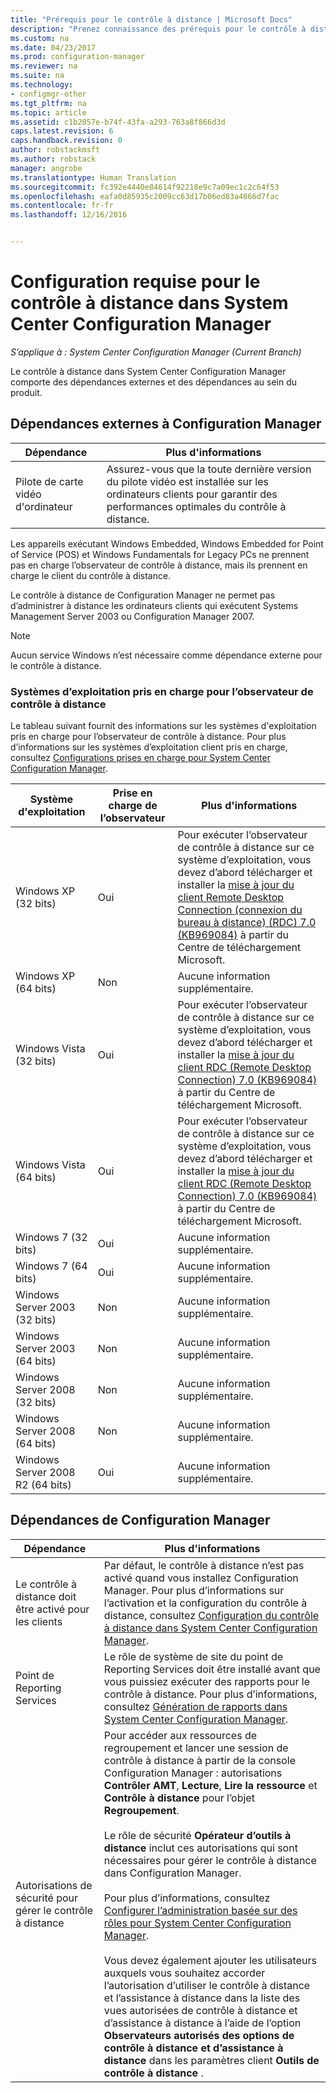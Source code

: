 ```yaml
---
title: "Prérequis pour le contrôle à distance | Microsoft Docs"
description: "Prenez connaissance des prérequis pour le contrôle à distance dans System Center Configuration Manager."
ms.custom: na
ms.date: 04/23/2017
ms.prod: configuration-manager
ms.reviewer: na
ms.suite: na
ms.technology:
- configmgr-other
ms.tgt_pltfrm: na
ms.topic: article
ms.assetid: c1b2057e-b74f-43fa-a293-763a8f866d3d
caps.latest.revision: 6
caps.handback.revision: 0
author: robstackmsft
ms.author: robstack
manager: angrobe
ms.translationtype: Human Translation
ms.sourcegitcommit: fc392e4440e84614f92218e9c7a09ec1c2c64f53
ms.openlocfilehash: eafa0d85935c2009cc63d17b06ed83a4666d7fac
ms.contentlocale: fr-fr
ms.lasthandoff: 12/16/2016


---
```

# <a name="prerequisites-for-remote-control-in-system-center-configuration-manager"></a>Configuration requise pour le contrôle à distance dans System Center Configuration Manager

*S’applique à : System Center Configuration Manager (Current Branch)*

Le contrôle à distance dans System Center Configuration Manager comporte des dépendances externes et des dépendances au sein du produit.  

## <a name="dependencies-external-to-configuration-manager"></a>Dépendances externes à Configuration Manager  

|Dépendance|Plus d'informations|  
|----------------|----------------------|  
|Pilote de carte vidéo d'ordinateur|Assurez-vous que la toute dernière version du pilote vidéo est installée sur les ordinateurs clients pour garantir des performances optimales du contrôle à distance.|  

 Les appareils exécutant Windows Embedded, Windows Embedded for Point of Service (POS) et Windows Fundamentals for Legacy PCs ne prennent pas en charge l’observateur de contrôle à distance, mais ils prennent en charge le client du contrôle à distance.  

 Le contrôle à distance de Configuration Manager ne permet pas d’administrer à distance les ordinateurs clients qui exécutent Systems Management Server 2003 ou Configuration Manager 2007.  

> [!NOTE]  
>  Aucun service Windows n’est nécessaire comme dépendance externe pour le contrôle à distance.  

### <a name="supported-operating-systems-for-the-remote-control-viewer"></a>Systèmes d’exploitation pris en charge pour l’observateur de contrôle à distance  
 Le tableau suivant fournit des informations sur les systèmes d'exploitation pris en charge pour l’observateur de contrôle à distance. Pour plus d’informations sur les systèmes d’exploitation client pris en charge, consultez [Configurations prises en charge pour System Center Configuration Manager](../../../../core/plan-design/configs/supported-configurations.md).  

|Système d'exploitation|Prise en charge de l’observateur|Plus d'informations|  
|----------------------|--------------------|----------------------|  
|Windows XP (32 bits)|Oui|Pour exécuter l’observateur de contrôle à distance sur ce système d’exploitation, vous devez d’abord télécharger et installer la [mise à jour du client Remote Desktop Connection (connexion du bureau à distance) (RDC) 7.0 (KB969084)](https://www.microsoft.com/en-us/download/details.aspx?id=12767) à partir du Centre de téléchargement Microsoft.|  
|Windows XP (64 bits)|Non|Aucune information supplémentaire.|  
|Windows Vista (32 bits)|Oui|Pour exécuter l’observateur de contrôle à distance sur ce système d’exploitation, vous devez d’abord télécharger et installer la [mise à jour du client RDC (Remote Desktop Connection) 7.0 (KB969084)](https://www.microsoft.com/en-us/download/details.aspx?id=12767) à partir du Centre de téléchargement Microsoft.|  
|Windows Vista (64 bits)|Oui|Pour exécuter l’observateur de contrôle à distance sur ce système d’exploitation, vous devez d’abord télécharger et installer la [mise à jour du client RDC (Remote Desktop Connection) 7.0 (KB969084)](https://www.microsoft.com/en-us/download/details.aspx?id=12767) à partir du Centre de téléchargement Microsoft.|  
|Windows 7 (32 bits)|Oui|Aucune information supplémentaire.|  
|Windows 7 (64 bits)|Oui|Aucune information supplémentaire.|  
|Windows Server 2003 (32 bits)|Non|Aucune information supplémentaire.|  
|Windows Server 2003 (64 bits)|Non|Aucune information supplémentaire.|  
|Windows Server 2008 (32 bits)|Non|Aucune information supplémentaire.|  
|Windows Server 2008 (64 bits)|Non|Aucune information supplémentaire.|  
|Windows Server 2008 R2 (64 bits)|Oui|Aucune information supplémentaire.|  

## <a name="configuration-manager-dependencies"></a>Dépendances de Configuration Manager  

|Dépendance|Plus d'informations|  
|----------------|----------------------|  
|Le contrôle à distance doit être activé pour les clients|Par défaut, le contrôle à distance n’est pas activé quand vous installez Configuration Manager. Pour plus d’informations sur l’activation et la configuration du contrôle à distance, consultez [Configuration du contrôle à distance dans System Center Configuration Manager](../../../../core/clients/manage/remote-control/configuring-remote-control.md).|  
|Point de Reporting Services|Le rôle de système de site du point de Reporting Services doit être installé avant que vous puissiez exécuter des rapports pour le contrôle à distance. Pour plus d’informations, consultez [Génération de rapports dans System Center Configuration Manager](../../../../core/servers/manage/reporting.md).|  
|Autorisations de sécurité pour gérer le contrôle à distance|Pour accéder aux ressources de regroupement et lancer une session de contrôle à distance à partir de la console Configuration Manager : autorisations **Contrôler AMT**, **Lecture**, **Lire la ressource** et **Contrôle à distance** pour l’objet **Regroupement**.<br /><br /> Le rôle de sécurité **Opérateur d’outils à distance** inclut ces autorisations qui sont nécessaires pour gérer le contrôle à distance dans Configuration Manager.<br /><br /> Pour plus d’informations, consultez [Configurer l’administration basée sur des rôles pour System Center Configuration Manager](../../../../core/servers/deploy/configure/configure-role-based-administration.md).<br /><br /> Vous devez également ajouter les utilisateurs auxquels vous souhaitez accorder l’autorisation d’utiliser le contrôle à distance et l’assistance à distance dans la liste des vues autorisées de contrôle à distance et d’assistance à distance à l’aide de l’option **Observateurs autorisés des options de contrôle à distance et d’assistance à distance** dans les paramètres client **Outils de contrôle à distance** .|  

